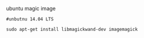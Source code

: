 


ubuntu magic image



```
#unbutnu 14.04 LTS

sudo apt-get install libmagickwand-dev imagemagick

```
